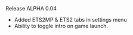 Release ALPHA 0.04

- Added ETS2MP & ETS2 tabs in settings menu
- Ability to toggle intro on game launch.